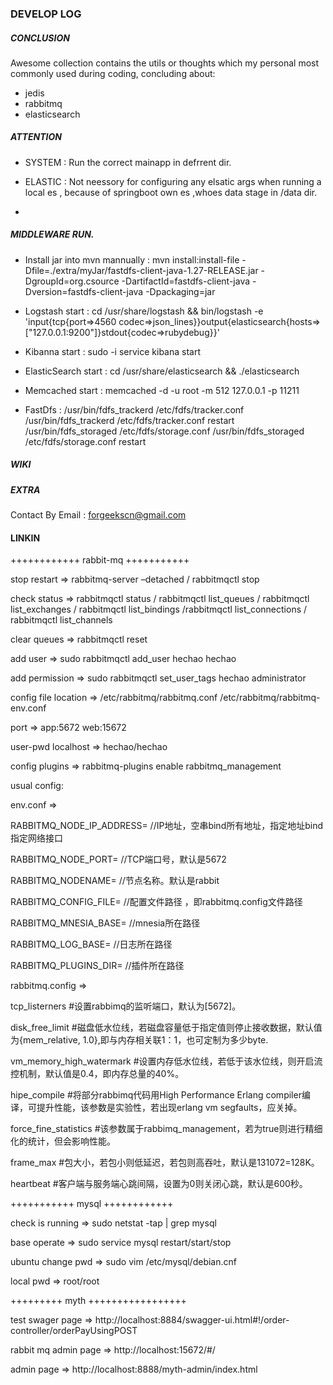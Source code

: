 ###  DEVELOP LOG
 
 
##### CONCLUSION

Awesome collection contains the  utils or thoughts which my personal most commonly used during coding, concluding about:

* jedis
* rabbitmq
* elasticsearch
 




##### ATTENTION  

* SYSTEM : Run the correct mainapp in defrrent dir.

* ELASTIC : Not neessory for configuring any elsatic args when running a local es , because of springboot own es ,whoes data stage in /data dir.  

* 


##### MIDDLEWARE RUN.

* Install jar into mvn mannually : mvn install:install-file -Dfile=./extra/myJar/fastdfs-client-java-1.27-RELEASE.jar -DgroupId=org.csource  -DartifactId=fastdfs-client-java -Dversion=fastdfs-client-java -Dpackaging=jar

* Logstash start : cd /usr/share/logstash &&  bin/logstash -e 'input{tcp{port=>4560 codec=>json_lines}}output{elasticsearch{hosts=>["127.0.0.1:9200"]}stdout{codec=>rubydebug}}'

* Kibanna start : sudo -i service kibana start

* ElasticSearch start :  cd /usr/share/elasticsearch && ./elasticsearch

* Memcached start :  memcached -d -u root -m 512 127.0.0.1 -p 11211 

* FastDfs :
  /usr/bin/fdfs_trackerd /etc/fdfs/tracker.conf
  /usr/bin/fdfs_trackerd /etc/fdfs/tracker.conf restart
  /usr/bin/fdfs_storaged /etc/fdfs/storage.conf
  /usr/bin/fdfs_storaged /etc/fdfs/storage.conf restart

##### WIKI





##### EXTRA
Contact By Email : forgeekscn@gmail.com


#### LINKIN
++++++++++++  rabbit-mq   +++++++++++

stop restart  => rabbitmq-server –detached   /  rabbitmqctl stop

check status => rabbitmqctl status  / rabbitmqctl list_queues  / rabbitmqctl list_exchanges /
                rabbitmqctl list_bindings /rabbitmqctl list_connections / rabbitmqctl  list_channels

clear queues => rabbitmqctl reset

add user => sudo rabbitmqctl  add_user  hechao hechao

add permission => sudo rabbitmqctl  set_user_tags  hechao administrator

config file location => /etc/rabbitmq/rabbitmq.conf  /etc/rabbitmq/rabbitmq-env.conf

port => app:5672 web:15672

user-pwd localhost => hechao/hechao

config plugins => rabbitmq-plugins enable rabbitmq_management

usual config:

env.conf =>

RABBITMQ_NODE_IP_ADDRESS= //IP地址，空串bind所有地址，指定地址bind指定网络接口

RABBITMQ_NODE_PORT=       //TCP端口号，默认是5672

RABBITMQ_NODENAME=        //节点名称。默认是rabbit

RABBITMQ_CONFIG_FILE= //配置文件路径 ，即rabbitmq.config文件路径

RABBITMQ_MNESIA_BASE=     //mnesia所在路径

RABBITMQ_LOG_BASE=        //日志所在路径

RABBITMQ_PLUGINS_DIR=     //插件所在路径

rabbitmq.config =>

tcp_listerners    #设置rabbimq的监听端口，默认为[5672]。

disk_free_limit     #磁盘低水位线，若磁盘容量低于指定值则停止接收数据，默认值为{mem_relative, 1.0},即与内存相关联1：1，也可定制为多少byte.

vm_memory_high_watermark    #设置内存低水位线，若低于该水位线，则开启流控机制，默认值是0.4，即内存总量的40%。

hipe_compile     #将部分rabbimq代码用High Performance Erlang compiler编译，可提升性能，该参数是实验性，若出现erlang vm segfaults，应关掉。

force_fine_statistics    #该参数属于rabbimq_management，若为true则进行精细化的统计，但会影响性能。

frame_max     #包大小，若包小则低延迟，若包则高吞吐，默认是131072=128K。

heartbeat     #客户端与服务端心跳间隔，设置为0则关闭心跳，默认是600秒。

+++++++++++  mysql ++++++++++++

check is running => sudo netstat -tap | grep mysql

base operate => sudo service mysql restart/start/stop

ubuntu change pwd => sudo vim /etc/mysql/debian.cnf

local pwd => root/root


+++++++++   myth  +++++++++++++++++

test swager page => http://localhost:8884/swagger-ui.html#!/order-controller/orderPayUsingPOST

rabbit mq admin page => http://localhost:15672/#/

admin page => http://localhost:8888/myth-admin/index.html
         